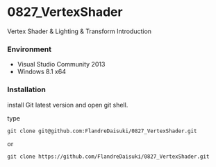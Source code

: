 # 0827_VertexShader

Vertex Shader &amp; Lighting &amp; Transform Introduction

### Environment

- Visual Studio Community 2013
- Windows 8.1 x64

### Installation

install Git latest version and open git shell.

type

```
git clone git@github.com:FlandreDaisuki/0827_VertexShader.git
```
or
```
git clone https://github.com/FlandreDaisuki/0827_VertexShader.git
```